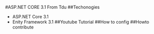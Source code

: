 #ASP.NET CORE 3.1 From Tdu
##Techonogies
- ASP.NET Core 3.1
- Enity Framework 3.1
##Youtube Tutorial
##How to config
##Howto contribute
